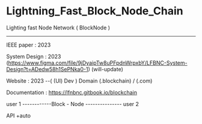 # Lightning_Fast_Block_Node_Chain
 Lighting fast Node Network ( BlockNode )
 
_____________________________________


IEEE paper :  2023

System Design :  2023 (https://www.figma.com/file/9jDyaipTw8uPFpdnWrpxbY/LFBNC-System-Design?t=ADedw58h1SePNka0-1)  (will-update)
  

Website :  2023 --( (UI) Dev ) Domain  (.blockchain) / (.com) 

Documentation :  https://lfnbnc.gitbook.io/blockchain






user 1 ------------Block  -  Node --------------- user 2
 

API +auto
 
